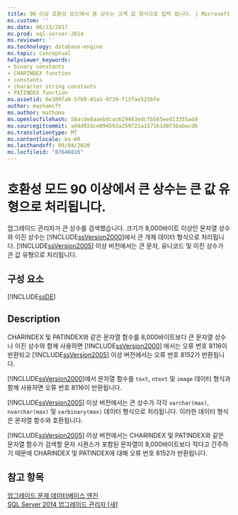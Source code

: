 ```yaml
---
title: 90 이상 호환성 모드에서 큼 상수는 크게 값 형식으로 입력 됩니다. | Microsoft Docs
ms.custom: ''
ms.date: 06/13/2017
ms.prod: sql-server-2014
ms.reviewer: ''
ms.technology: database-engine
ms.topic: conceptual
helpviewer_keywords:
- binary constants
- CHARINDEX function
- constants
- character string constants
- PATINDEX function
ms.assetid: 6e309fa0-5fb9-45a1-9739-f13fae525bfe
author: mashamsft
ms.author: mathoma
ms.openlocfilehash: 58acde8aaebdcac629463edcfb565eed13355ad4
ms.sourcegitcommit: ad4d92dce894592a259721a1571b1d8736abacdb
ms.translationtype: MT
ms.contentlocale: ko-KR
ms.lasthandoff: 08/04/2020
ms.locfileid: "87646816"
---
```

# <a name="large-constants-are-typed-as-large-value-types-in-90-or-later-compatibility-modes"></a>호환성 모드 90 이상에서 큰 상수는 큰 값 유형으로 처리됩니다.
  업그레이드 관리자가 큰 상수를 검색했습니다. 크기가 8,000바이트 이상인 문자열 상수와 이진 상수는 [!INCLUDE[ssVersion2000](../../includes/ssversion2000-md.md)]에서 큰 개체 데이터 형식으로 처리됩니다. [!INCLUDE[ssVersion2005](../../includes/ssversion2005-md.md)] 이상 버전에서는 큰 문자, 유니코드 및 이진 상수가 큰 값 유형으로 처리됩니다.  
  
## <a name="component"></a>구성 요소  
 [!INCLUDE[ssDE](../../includes/ssde-md.md)]  
  
## <a name="description"></a>Description  
 CHARINDEX 및 PATINDEX와 같은 문자열 함수를 8,000바이트보다 큰 문자열 상수나 이진 상수와 함께 사용하면 [!INCLUDE[ssVersion2000](../../includes/ssversion2000-md.md)] 에서는 오류 번호 8116이 반환되고 [!INCLUDE[ssVersion2005](../../includes/ssversion2005-md.md)] 이상 버전에서는 오류 번호 8152가 반환됩니다.  
  
 [!INCLUDE[ssVersion2000](../../includes/ssversion2000-md.md)]에서 문자열 함수를 `text`, `ntext` 및 `image` 데이터 형식과 함께 사용하면 오류 번호 8116이 반환됩니다.  
  
 [!INCLUDE[ssVersion2005](../../includes/ssversion2005-md.md)] 이상 버전에서는 큰 상수가 각각 `varchar(max)`, `nvarchar(max)` 및 `varbinary(max)` 데이터 형식으로 처리됩니다. 이러한 데이터 형식은 문자열 함수와 호환됩니다.  
  
 [!INCLUDE[ssVersion2005](../../includes/ssversion2005-md.md)] 이상 버전에서는 CHARINDEX 및 PATINDEX와 같은 문자열 함수가 검색할 문자 시퀀스가 포함된 문자열이 8,000바이트보다 작다고 간주하기 때문에 CHARINDEX 및 PATINDEX에 대해 오류 번호 8152가 반환됩니다.  
  
## <a name="see-also"></a>참고 항목  
 [업그레이드 문제 데이터베이스 엔진](../../../2014/sql-server/install/database-engine-upgrade-issues.md)   
 [SQL Server 2014 업그레이드 관리자 &#91;새&#93;](sql-server-2014-upgrade-advisor.md)  
  
  
